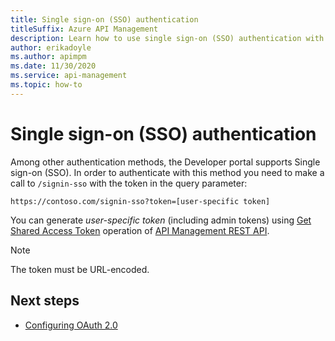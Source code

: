 ```yaml
---
title: Single sign-on (SSO) authentication
titleSuffix: Azure API Management
description: Learn how to use single sign-on (SSO) authentication with your self-hosted developer portal.
author: erikadoyle
ms.author: apimpm
ms.date: 11/30/2020
ms.service: api-management
ms.topic: how-to
---
```


# Single sign-on (SSO) authentication

Among other authentication methods, the Developer portal supports Single sign-on (SSO). In order to authenticate with this method you need to make a call to `/signin-sso` with the token in the query parameter:
```
https://contoso.com/signin-sso?token=[user-specific token]
```
You can generate *user-specific token* (including admin tokens) using [Get Shared Access Token](/rest/api/apimanagement/2019-12-01/user/getsharedaccesstoken) operation of [API Management REST API](/rest/api/apimanagement/apimanagementrest/api-management-rest).

> [!NOTE]
> The token must be URL-encoded.

## Next steps

- [Configuring OAuth 2.0](dev-portal-configure-oauth-2-0.md)
